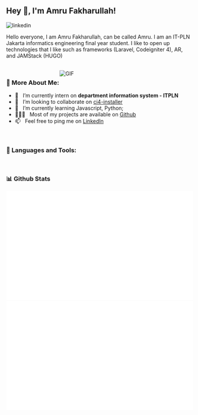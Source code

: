 ## Hey 👋, I'm Amru Fakharullah!
<a href='https://www.linkedin.com/in//amru-fakharullah-389840192/'><img align='left' alt="linkedin" src="https://raw.githubusercontent.com/rahul-jha98/rahul-jha98/561d474902b59c7429ec22bb73e225696c27b202/assets/linkedin.svg" height='18px'/></a>

<br>


Hello everyone, I am Amru Fakharullah, can be called Amru. I am an IT-PLN Jakarta informatics engineering final year student. I like to open up technologies that I like such as frameworks (Laravel, Codeigniter 4), AR, and JAMStack (HUGO)

<br/>

<img align="right" alt="GIF" src="https://raw.githubusercontent.com/rahul-jha98/rahul-jha98/main/techstack.gif" width="360px"/>
  
### 🧐 More About Me:

- 🔭 &nbsp; I’m currently intern on **department information system - ITPLN**
- 🤝 &nbsp; I’m looking to collaborate on [ci4-installer](https://github.com/lactobasilusprotectus/ci4-installer)
- 🌱 &nbsp; I’m currently learning Javascript, Python; 
- 👨🏻‍💻 &nbsp; Most of my projects are available on [Github](https://github.com//lactobasilusprotectus?tab=repositories)
- 📫 &nbsp; Feel free to ping me on [LinkedIn](https://www.linkedin.com/in/amru-fakharullah-389840192/)


<br>

### 🔨 Languages and Tools:

<br>


### 📊 Github Stats
<a href='https://github.com/lactobasilusprotectus/github-stats-transparent'>
  
![Stats Overview](https://raw.githubusercontent.com/lactobasilusprotectus/github-stats-transparent/output/generated/overview.svg)
![Most Used Languages](https://raw.githubusercontent.com/lactobasilusprotectus/github-stats-transparent/output/generated/languages.svg)

</a>

<br>
